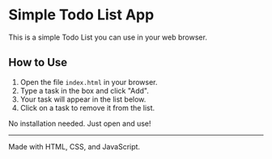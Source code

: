 # Simple Todo List App

This is a simple Todo List you can use in your web browser.

## How to Use
1. Open the file `index.html` in your browser.
2. Type a task in the box and click "Add".
3. Your task will appear in the list below.
4. Click on a task to remove it from the list.

No installation needed. Just open and use!

---

Made with HTML, CSS, and JavaScript. 